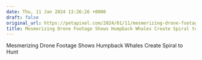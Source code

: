 ```yaml
---
date: Thu, 11 Jan 2024 13:26:26 +0000
draft: false
original_url: https://petapixel.com/2024/01/11/mesmerizing-drone-footage-shows-humpback-whales-create-spiral-to-hunt/
title: Mesmerizing Drone Footage Shows Humpback Whales Create Spiral to Hunt
---
```


Mesmerizing Drone Footage Shows Humpback Whales Create Spiral to Hunt